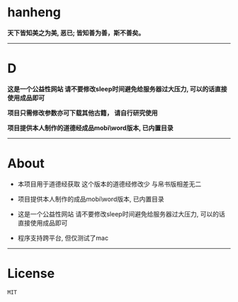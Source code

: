# hanheng 

**天下皆知美之为美, 恶已; 皆知善为善，斯不善矣。**

---

# D 

**这是一个公益性网站 请不要修改sleep时间避免给服务器过大压力, 可以的话直接使用成品即可**

**项目只需修改参数亦可下载其他古籍， 请自行研究使用**

**项目提供本人制作的道德经成品mobi\word版本, 已内置目录**

---

# About

- 本项目用于道德经获取 这个版本的道德经修改少 与帛书版相差无二

- 项目提供本人制作的成品mobi\word版本, 已内置目录

- 这是一个公益性网站 请不要修改sleep时间避免给服务器过大压力, 可以的话直接使用成品即可

- 程序支持跨平台, 但仅测试了mac

---

# License

``MIT``
